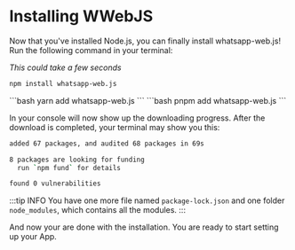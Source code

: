 # Installing WWebJS

Now that you've installed Node.js, you can finally install whatsapp-web.js! Run the following command in your terminal:

*This could take a few seconds*
<code-group>
<code-block title="npm" active>
```bash
npm install whatsapp-web.js
```
</code-block>

<code-block title="yarn">
```bash
yarn add whatsapp-web.js
```
</code-block>

<code-block title="pnpm">
```bash
pnpm add whatsapp-web.js
```
</code-block>
</code-group>

In your console will now show up the downloading progress. After the download is completed, your terminal may show you this:

```bash
added 67 packages, and audited 68 packages in 69s

8 packages are looking for funding
  run `npm fund` for details

found 0 vulnerabilities
```

:::tip INFO
You have one more file named `package-lock.json` and one folder `node_modules`, which contains all the modules.
:::

And now your are done with the installation. You are ready to start setting up your App.
